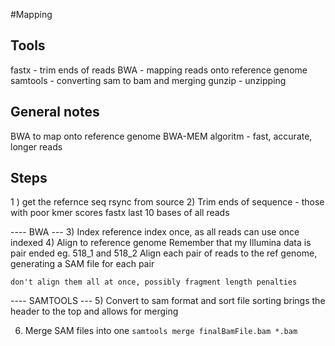 #Mapping
 
## Tools
fastx - trim ends of reads
BWA - mapping reads onto reference genome
samtools - converting sam to bam and merging
gunzip - unzipping 

## General notes
BWA to map onto reference genome
	BWA-MEM algoritm - fast, accurate, longer reads


## Steps
1 ) get the refernce seq
	rsync from source
2) Trim ends of sequence - those with poor kmer scores
	fastx last 10 bases of all reads

---- BWA ---
3) Index  reference index 
	once, as all reads can use once indexed
4) Align to reference genome
	Remember that my Illumina data is pair ended eg. 518_1 and 518_2
	Align each pair of reads to the ref genome, generating a SAM file for each pair

	don't align them all at once, possibly fragment length penalties

---- SAMTOOLS ---
5) Convert to sam format and sort file
sorting brings the header to the top and allows for merging

6) Merge SAM files into one
`samtools merge finalBamFile.bam *.bam`


